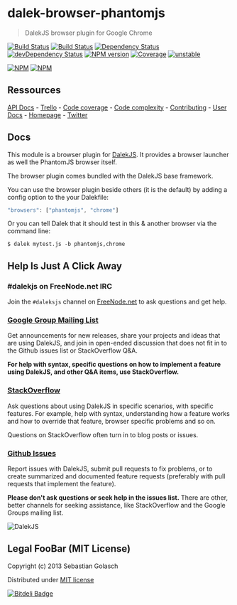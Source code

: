 dalek-browser-phantomjs
=======================

> DalekJS browser plugin for Google Chrome

[![Build Status](https://travis-ci.org/dalekjs/dalek-browser-phantomjs.png)](https://travis-ci.org/dalekjs/dalek-browser-phantomjs)
[![Build Status](https://drone.io/github.com/dalekjs/dalek-browser-phantomjs/status.png)](https://drone.io/github.com/dalekjs/dalek-browser-phantomjs/latest)
[![Dependency Status](https://david-dm.org/dalekjs/dalek-browser-phantomjs.png)](https://david-dm.org/dalekjs/dalek-browser-phantomjs)
[![devDependency Status](https://david-dm.org/dalekjs/dalek-browser-phantomjs/dev-status.png)](https://david-dm.org/dalekjs/dalek-browser-phantomjs#info=devDependencies)
[![NPM version](https://badge.fury.io/js/dalek-browser-phantomjs.png)](http://badge.fury.io/js/dalek-browser-phantomjs)
[![Coverage](http://dalekjs.com/package/dalek-browser-phantomjs/master/coverage/coverage.png)](http://dalekjs.com/package/dalek-browser-phantomjs/master/coverage/index.html)
[![unstable](https://rawgithub.com/hughsk/stability-badges/master/dist/unstable.svg)](http://github.com/hughsk/stability-badges)

[![NPM](https://nodei.co/npm/dalek-browser-phantomjs.png)](https://nodei.co/npm/dalek-browser-phantomjs/)
[![NPM](https://nodei.co/npm-dl/dalek-browser-phantomjs.png)](https://nodei.co/npm/dalek-browser-phantomjs/)

## Ressources

[API Docs](http://dalekjs.com/package/dalek-browser-phantomjs/master/api/index.html) -
[Trello](https://trello.com/b/UjcpWj7v/dalek-browser-phantomjs) -
[Code coverage](http://dalekjs.com/package/dalek-browser-phantomjs/master/coverage/index.html) -
[Code complexity](http://dalekjs.com/package/dalek-browser-phantomjs/master/complexity/index.html) -
[Contributing](https://github.com/dalekjs/dalek-browser-phantomjs/blob/master/CONTRIBUTING.md) -
[User Docs](http://dalekjs.com/docs/phantomjs.html) -
[Homepage](http://dalekjs.com) -
[Twitter](http://twitter.com/dalekjs)

## Docs
This module is a browser plugin for [DalekJS](//github.com/dalekjs/dalek).
It provides a browser launcher as well the PhantomJS browser itself.

The browser plugin comes bundled with the DalekJS base framework.

You can use the browser plugin beside others (it is the default)
by adding a config option to the your Dalekfile:

```js
"browsers": ["phantomjs", "chrome"]
```

Or you can tell Dalek that it should test in this & another browser via the command line:

```
$ dalek mytest.js -b phantomjs,chrome
```

## Help Is Just A Click Away

### #dalekjs on FreeNode.net IRC

Join the `#daleksjs` channel on [FreeNode.net](http://freenode.net) to ask questions and get help.

### [Google Group Mailing List](https://groups.google.com/forum/#!forum/dalekjs)

Get announcements for new releases, share your projects and ideas that are
using DalekJS, and join in open-ended discussion that does not fit in
to the Github issues list or StackOverflow Q&A.

**For help with syntax, specific questions on how to implement a feature
using DalekJS, and other Q&A items, use StackOverflow.**

### [StackOverflow](http://stackoverflow.com/questions/tagged/dalekjs)

Ask questions about using DalekJS in specific scenarios, with
specific features. For example, help with syntax, understanding how a feature works and
how to override that feature, browser specific problems and so on.

Questions on StackOverflow often turn in to blog posts or issues.

### [Github Issues](//github.com/dalekjs/dalek-browser-phantomjs/issues)

Report issues with DalekJS, submit pull requests to fix problems, or to
create summarized and documented feature requests (preferably with pull
requests that implement the feature).

**Please don't ask questions or seek help in the issues list.** There are
other, better channels for seeking assistance, like StackOverflow and the
Google Groups mailing list.

![DalekJS](https://raw.github.com/dalekjs/dalekjs.com/master/img/logo.png)

## Legal FooBar (MIT License)

Copyright (c) 2013 Sebastian Golasch

Distributed under [MIT license](https://github.com/dalekjs/dalek-browser-phantomjs/blob/master/LICENSE-MIT)



[![Bitdeli Badge](https://d2weczhvl823v0.cloudfront.net/dalekjs/dalek-browser-phantomjs/trend.png)](https://bitdeli.com/free "Bitdeli Badge")

